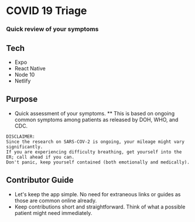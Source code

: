 # COVID 19 Triage
### Quick review of your symptoms

## Tech
* Expo
* React Native
* Node 10
* Netlify

## Purpose
* Quick assessment of your symptoms. 
** This is based on ongoing common symptoms among patients as released by DOH, WHO, and CDC.

```
DISCLAIMER:
Since the research on SARS-COV-2 is ongoing, your mileage might vary significantly.
If you are experiencing difficulty breathing, get yourself into the ER; call ahead if you can. 
Don't panic, keep yourself contained (both emotionally and medically).
```
## Contributor Guide
* Let's keep the app simple. No need for extraneous links or guides as those are common online already.
* Keep contributions short and straightforward. Think of what a possible patient might need immediately. 

